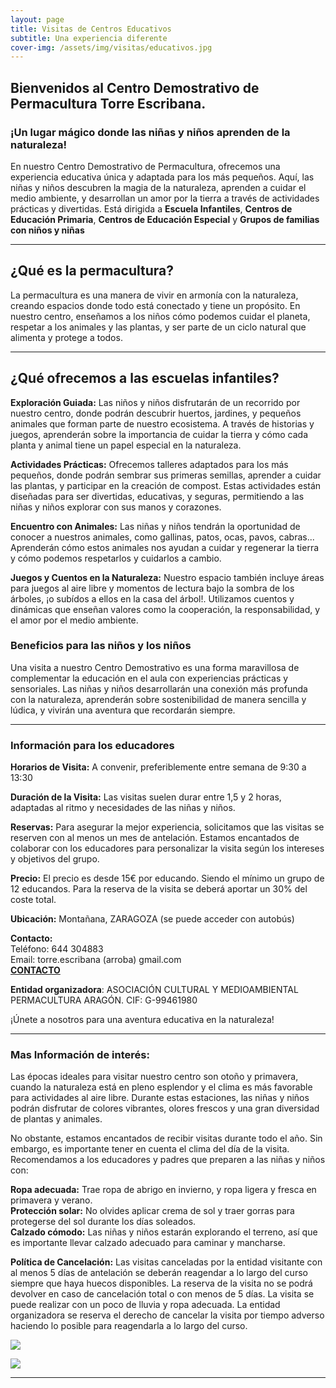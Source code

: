 ```yaml
---
layout: page
title: Visitas de Centros Educativos
subtitle: Una experiencia diferente
cover-img: /assets/img/visitas/educativos.jpg
---
```



## Bienvenidos al Centro Demostrativo de Permacultura <span class="letralogo"> Torre Escribana. </span>
### ¡Un lugar mágico donde las niñas y niños aprenden de la naturaleza!

En nuestro Centro Demostrativo de Permacultura, ofrecemos una experiencia educativa única y adaptada para los más pequeños. Aquí, las niñas y niños descubren la magia de la naturaleza, aprenden a cuidar el medio ambiente, y desarrollan un amor por la tierra a través de actividades prácticas y divertidas. Está dirigida a **Escuela Infantiles**, 
**Centros de Educación Primaria**, **Centros de Educación Especial** y **Grupos de familias con niños y niñas** 
<hr>

## ¿Qué es la permacultura?
La permacultura es una manera de vivir en armonía con la naturaleza, creando espacios donde todo está conectado y tiene un propósito. En nuestro centro, enseñamos a los niños cómo podemos cuidar el planeta, respetar a los animales y las plantas, y ser parte de un ciclo natural que alimenta y protege a todos.
<hr>

## ¿Qué ofrecemos a las escuelas infantiles?
**Exploración Guiada:** Las niños y niños disfrutarán de un recorrido por nuestro centro, donde podrán descubrir huertos, jardines, y pequeños animales que forman parte de nuestro ecosistema. A través de historias y juegos, aprenderán sobre la importancia de cuidar la tierra y cómo cada planta y animal tiene un papel especial en la naturaleza.

**Actividades Prácticas:** Ofrecemos talleres adaptados para los más pequeños, donde podrán sembrar sus primeras semillas, aprender a cuidar las plantas, y participar en la creación de compost. Estas actividades están diseñadas para ser divertidas, educativas, y seguras, permitiendo a las niñas y niños explorar con sus manos y corazones.

**Encuentro con Animales:** Las niñas y niños tendrán la oportunidad de conocer a nuestros animales, como gallinas, patos, ocas, pavos, cabras... Aprenderán cómo estos animales nos ayudan a cuidar y regenerar la tierra y cómo podemos respetarlos y cuidarlos a cambio.

**Juegos y Cuentos en la Naturaleza:** Nuestro espacio también incluye áreas para juegos al aire libre y momentos de lectura bajo la sombra de los árboles, ¡o subídos a ellos en la casa del árbol!. Utilizamos cuentos y dinámicas que enseñan valores como la cooperación, la responsabilidad, y el amor por el medio ambiente.

### Beneficios para las niños y los niños
Una visita a nuestro Centro Demostrativo es una forma maravillosa de complementar la educación en el aula con experiencias prácticas y sensoriales. Las niñas y niños desarrollarán una conexión más profunda con la naturaleza, aprenderán sobre sostenibilidad de manera sencilla y lúdica, y vivirán una aventura que recordarán siempre.
<hr>

### Información para los educadores
**Horarios de Visita:** A convenir, preferiblemente entre semana de 9:30 a 13:30

**Duración de la Visita:** Las visitas suelen durar entre 1,5 y 2 horas, adaptadas al ritmo y necesidades de las niñas y niños. 

**Reservas:** Para asegurar la mejor experiencia, solicitamos que las visitas se reserven con al menos un mes de antelación. Estamos encantados de colaborar con los educadores para personalizar la visita según los intereses y objetivos del grupo. 

**Precio:** El precio es desde 15€ por educando. Siendo el mínimo un grupo de 12 educandos. Para la reserva de la visita se deberá aportar un 30% del coste total. 

**Ubicación:** Montañana, ZARAGOZA (se puede acceder con autobús) 

**Contacto:**  
Teléfono: 644 304883  
Email: torre.escribana (arroba) gmail.com  
<a href="{{ '/contacto' | absolute_url  }}"><strong>CONTACTO</strong>
</a>

**Entidad organizadora**: ASOCIACIÓN CULTURAL Y MEDIOAMBIENTAL PERMACULTURA ARAGÓN. CIF: G-99461980

<span class="letralogo"> ¡Únete a nosotros para una aventura educativa en la naturaleza!  </span>

<hr>

### Mas Información de interés:  
Las épocas ideales para visitar nuestro centro son otoño y primavera, cuando la naturaleza está en pleno esplendor y el clima es más favorable para actividades al aire libre. Durante estas estaciones, las niñas y niños podrán disfrutar de colores vibrantes, olores frescos y una gran diversidad de plantas y animales.

No obstante, estamos encantados de recibir visitas durante todo el año. Sin embargo, es importante tener en cuenta el clima del día de la visita. Recomendamos a los educadores y padres que preparen a las niñas y niños con:

**Ropa adecuada:** Trae ropa de abrigo en invierno, y ropa ligera y fresca en primavera y verano.  
**Protección solar:** No olvides aplicar crema de sol y traer gorras para protegerse del sol durante los días soleados.  
**Calzado cómodo:** Las niñas y niños estarán explorando el terreno, así que es importante llevar calzado adecuado para caminar y mancharse.  

**Política de Cancelación:** Las visitas canceladas por la entidad visitante con al menos 5 días de antelación se deberán reagendar a lo largo del curso siempre que haya huecos disponibles. La reserva de la visita no se podrá devolver en caso de cancelación total o con menos de 5 días. La visita se puede realizar con un poco de lluvia y ropa adecuada. La entidad organizadora se reserva el derecho de cancelar la visita por tiempo adverso haciendo lo posible para reagendarla a lo largo del curso. 


<a href="../assets/img/proyecto/nuevas/casaarbol2.jpg" target="_blank"><img class=img1 src="../assets/img/proyecto/nuevas/casaarbol2.jpg"/> </a>


<a href="../assets/img/proyecto/nuevas/zonajuegos.jpg" target="_blank"><img class=img1 src="../assets/img/proyecto/nuevas/zonajuegos.jpg"/> </a>

<hr>

